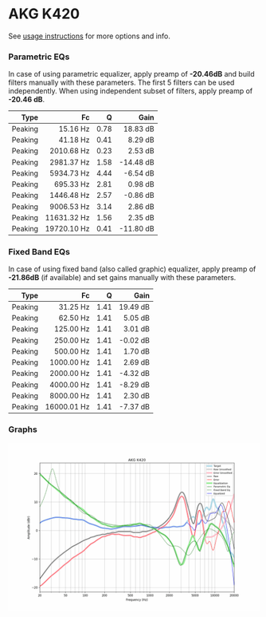 # AKG K420
See [usage instructions](https://github.com/jaakkopasanen/AutoEq#usage) for more options and info.

### Parametric EQs
In case of using parametric equalizer, apply preamp of **-20.46dB** and build filters manually
with these parameters. The first 5 filters can be used independently.
When using independent subset of filters, apply preamp of **-20.46 dB**.

| Type    | Fc          |    Q | Gain      |
|--------:|------------:|-----:|----------:|
| Peaking | 15.16 Hz    | 0.78 | 18.83 dB  |
| Peaking | 41.18 Hz    | 0.41 | 8.29 dB   |
| Peaking | 2010.68 Hz  | 0.23 | 2.53 dB   |
| Peaking | 2981.37 Hz  | 1.58 | -14.48 dB |
| Peaking | 5934.73 Hz  | 4.44 | -6.54 dB  |
| Peaking | 695.33 Hz   | 2.81 | 0.98 dB   |
| Peaking | 1446.48 Hz  | 2.57 | -0.86 dB  |
| Peaking | 9006.53 Hz  | 3.14 | 2.86 dB   |
| Peaking | 11631.32 Hz | 1.56 | 2.35 dB   |
| Peaking | 19720.10 Hz | 0.41 | -11.80 dB |

### Fixed Band EQs
In case of using fixed band (also called graphic) equalizer, apply preamp of **-21.86dB**
(if available) and set gains manually with these parameters.

| Type    | Fc          |    Q | Gain     |
|--------:|------------:|-----:|---------:|
| Peaking | 31.25 Hz    | 1.41 | 19.49 dB |
| Peaking | 62.50 Hz    | 1.41 | 5.05 dB  |
| Peaking | 125.00 Hz   | 1.41 | 3.01 dB  |
| Peaking | 250.00 Hz   | 1.41 | -0.02 dB |
| Peaking | 500.00 Hz   | 1.41 | 1.70 dB  |
| Peaking | 1000.00 Hz  | 1.41 | 2.69 dB  |
| Peaking | 2000.00 Hz  | 1.41 | -4.32 dB |
| Peaking | 4000.00 Hz  | 1.41 | -8.29 dB |
| Peaking | 8000.00 Hz  | 1.41 | 2.30 dB  |
| Peaking | 16000.01 Hz | 1.41 | -7.37 dB |

### Graphs
![](./AKG%20K420.png)